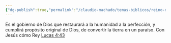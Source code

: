 ```yaml
---
{"dg-publish":true,"permalink":"/claudio-machado/temas-biblicos/reino-de-dios/","tags":["Jehová","Dios"]}
---
```


Es el gobierno de Dios que restaurará a la humanidad a la perfección, y cumplirá propósito original de Dios, de convertir la tierra en un paraíso. Con Jesús cómo Rey [Lucas 4:43](https://wol.jw.org/es/wol/b/r4/lp-s/nwtsty/42/4#v=42:4:43)
